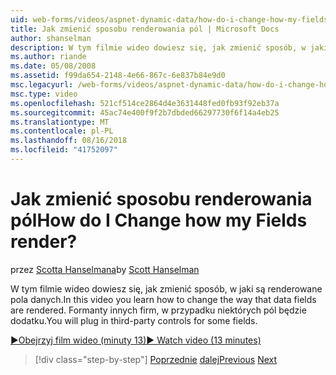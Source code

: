 ```yaml
---
uid: web-forms/videos/aspnet-dynamic-data/how-do-i-change-how-my-fields-render
title: Jak zmienić sposobu renderowania pól | Microsoft Docs
author: shanselman
description: W tym filmie wideo dowiesz się, jak zmienić sposób, w jaki są renderowane pola danych. Formanty innych firm, w przypadku niektórych pól będzie dodatku.
ms.author: riande
ms.date: 05/08/2008
ms.assetid: f99da654-2148-4e66-867c-6e837b84e9d0
msc.legacyurl: /web-forms/videos/aspnet-dynamic-data/how-do-i-change-how-my-fields-render
msc.type: video
ms.openlocfilehash: 521cf514ce2864d4e3631448fed0fb93f92eb37a
ms.sourcegitcommit: 45ac74e400f9f2b7dbded66297730f6f14a4eb25
ms.translationtype: MT
ms.contentlocale: pl-PL
ms.lasthandoff: 08/16/2018
ms.locfileid: "41752097"
---
```

<a name="how-do-i-change-how-my-fields-render"></a><span data-ttu-id="d48b4-105">Jak zmienić sposobu renderowania pól</span><span class="sxs-lookup"><span data-stu-id="d48b4-105">How do I Change how my Fields render?</span></span>
====================
<span data-ttu-id="d48b4-106">przez [Scotta Hanselmana](https://github.com/shanselman)</span><span class="sxs-lookup"><span data-stu-id="d48b4-106">by [Scott Hanselman](https://github.com/shanselman)</span></span>

<span data-ttu-id="d48b4-107">W tym filmie wideo dowiesz się, jak zmienić sposób, w jaki są renderowane pola danych.</span><span class="sxs-lookup"><span data-stu-id="d48b4-107">In this video you learn how to change the way that data fields are rendered.</span></span> <span data-ttu-id="d48b4-108">Formanty innych firm, w przypadku niektórych pól będzie dodatku.</span><span class="sxs-lookup"><span data-stu-id="d48b4-108">You will plug in third-party controls for some fields.</span></span>

[<span data-ttu-id="d48b4-109">&#9654;Obejrzyj film wideo (minuty 13)</span><span class="sxs-lookup"><span data-stu-id="d48b4-109">&#9654; Watch video (13 minutes)</span></span>](https://channel9.msdn.com/Blogs/ASP-NET-Site-Videos/how-do-i-change-how-my-fields-render)

> [!div class="step-by-step"]
> <span data-ttu-id="d48b4-110">[Poprzednie](how-do-i-enable-inline-gridview-editing.md)
> [dalej](how-do-i-handle-business-logic-exceptions.md)</span><span class="sxs-lookup"><span data-stu-id="d48b4-110">[Previous](how-do-i-enable-inline-gridview-editing.md)
[Next](how-do-i-handle-business-logic-exceptions.md)</span></span>
